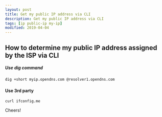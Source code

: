 ```yaml
---
layout: post
title: Get my public IP address via CLI
description: Get my public IP address via CLI
tags: [ip public-ip my-ip]
modified: 2019-04-04
---
```

## How to determine my public IP address assigned by the ISP via CLI

##### Use dig command
```bash
dig +short myip.opendns.com @resolver1.opendns.com
```

#### Use 3rd party
```bash
curl ifconfig.me
```

Cheers!
